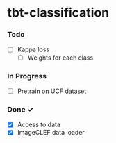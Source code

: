 # tbt-classification

### Todo

- [ ] Kappa loss
  - [ ] Weights for each class

### In Progress

- [ ] Pretrain on UCF dataset

### Done ✓
- [x] Access to data
- [x] ImageCLEF data loader
